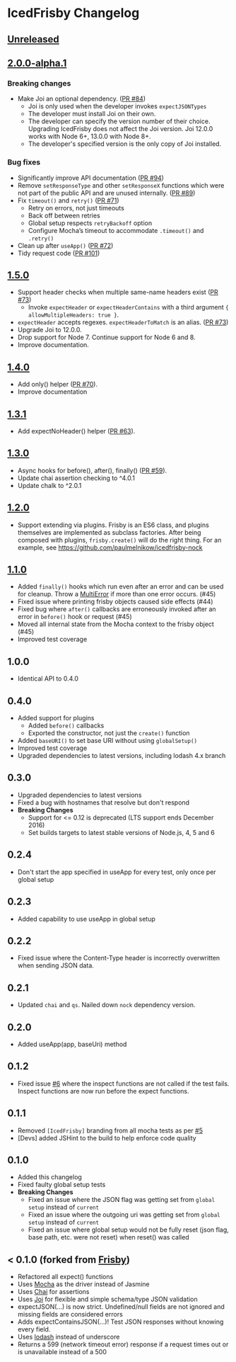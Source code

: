 # IcedFrisby Changelog

[Unreleased]: https://github.com/MarkHerhold/IcedFrisby/compare/2.0.0-alpha.1...HEAD
[2.0.0-alpha.1]: https://github.com/MarkHerhold/IcedFrisby/compare/2.0.0-alpha.1...1.5.0
[1.5.0]: https://github.com/MarkHerhold/IcedFrisby/compare/1.5.0...1.4.0
[1.4.0]: https://github.com/MarkHerhold/IcedFrisby/compare/1.4.0...1.3.0
[1.3.1]: https://github.com/MarkHerhold/IcedFrisby/compare/1.4.0...1.3.0
[1.3.0]: https://github.com/MarkHerhold/IcedFrisby/compare/1.3.0...1.2.0
[1.2.0]: https://github.com/MarkHerhold/IcedFrisby/compare/1.2.0...1.1.0
[1.1.0]: https://github.com/MarkHerhold/IcedFrisby/compare/1.1.0...1.0.0

## [Unreleased][]

## [2.0.0-alpha.1][]

### Breaking changes

- Make Joi an optional dependency. ([PR #84][])
    - Joi is only used when the developer invokes `expectJSONTypes`
    - The developer must install Joi on their own.
    - The developer can specify the version number of their choice. Upgrading
      IcedFrisby does not affect the Joi version. Joi 12.0.0 works with Node
      6+, 13.0.0 with Node 8+.
    - The developer's specified version is the only copy of Joi installed.

### Bug fixes

- Significantly improve API documentation ([PR #94][])
- Remove `setResponseType` and other `setResponseX` functions which were
  not part of the public API and are unused internally. ([PR #89][])
- Fix `timeout()` and `retry()` ([PR #71][])
    - Retry on errors, not just timeouts
    - Back off between retries
    - Global setup respects `retryBackoff` option
    - Configure Mocha’s timeout to accommodate `.timeout()` and `.retry()`
- Clean up after `useApp()` ([PR #72][])
- Tidy request code ([PR #101][])

[PR #71]: https://github.com/MarkHerhold/IcedFrisby/pull/71
[PR #72]: https://github.com/MarkHerhold/IcedFrisby/pull/72
[PR #73]: https://github.com/MarkHerhold/IcedFrisby/pull/73
[PR #84]: https://github.com/MarkHerhold/IcedFrisby/pull/84
[PR #89]: https://github.com/MarkHerhold/IcedFrisby/pull/89
[PR #94]: https://github.com/MarkHerhold/IcedFrisby/pull/94
[PR #101]: https://github.com/IcedFrisby/IcedFrisby/pull/101


## [1.5.0][]

- Support header checks when multiple same-name headers exist ([PR #73][])
    - Invoke `expectHeader` or `expectHeaderContains` with a third argument
      `{ allowMultipleHeaders: true }`.
- `expectHeader` accepts regexes. `expectHeaderToMatch` is an alias.
  ([PR #73][])
- Upgrade Joi to 12.0.0.
- Drop support for Node 7. Continue support for Node 6 and 8.
- Improve documentation.

[PR #73]: https://github.com/MarkHerhold/IcedFrisby/pull/70

## [1.4.0][]

- Add only() helper ([PR #70][]).
- Improve documentation

[PR #70]: https://github.com/MarkHerhold/IcedFrisby/pull/70

## [1.3.1][]

- Add expectNoHeader() helper ([PR #63][]).

[PR #63]: https://github.com/MarkHerhold/IcedFrisby/pull/63

## [1.3.0][]

- Async hooks for before(), after(), finally() ([PR #59][]).
- Update chai assertion checking to ^4.0.1
- Update chalk to ^2.0.1

[PR #59]: https://github.com/MarkHerhold/IcedFrisby/pull/59

## [1.2.0][]

- Support extending via plugins. Frisby is an ES6 class, and plugins
  themselves are implemented as subclass factories. After being
  composed with plugins, `frisby.create()` will do the right thing.
  For an example, see https://github.com/paulmelnikow/icedfrisby-nock

## [1.1.0][]

- Added `finally()` hooks which run even after an error and can be used for
  cleanup. Throw a [MultiError][] if more than one error occurs. (#45)
- Fixed issue where printing frisby objects caused side effects (#44)
- Fixed bug where `after()` callbacks are erroneously invoked after an error
  in `before()` hook or request (#45)
- Moved all internal state from the Mocha context to the frisby object (#45)
- Improved test coverage

[MultiError]: https://github.com/joyent/node-verror#reference-multierror

## 1.0.0

- Identical API to 0.4.0

## 0.4.0
- Added support for plugins
    - Added `before()` callbacks
    - Exported the constructor, not just the `create()` function
- Added `baseURI()` to set base URI without using `globalSetup()`
- Improved test coverage
- Upgraded dependencies to latest versions, including lodash 4.x branch

## 0.3.0
- Upgraded dependencies to latest versions
- Fixed a bug with hostnames that resolve but don't respond
- **Breaking Changes**
  - Support for <= 0.12 is deprecated (LTS support ends December 2016)
  - Set builds targets to latest stable versions of Node.js, 4, 5 and 6

## 0.2.4
- Don't start the app specified in useApp for every test, only once per global setup

## 0.2.3
- Added capability to use useApp in global setup

## 0.2.2
- Fixed issue where the Content-Type header is incorrectly overwritten when sending JSON data.

## 0.2.1
- Updated `chai` and `qs`. Nailed down `nock` dependency version.

## 0.2.0
- Added useApp(app, baseUri) method

## 0.1.2
- Fixed issue [#6](https://github.com/RobertHerhold/IcedFrisby/issues/6) where the inspect functions are not called if the test fails. Inspect functions are now run before the expect functions.

## 0.1.1
- Removed `[IcedFrisby]` branding from all mocha tests as per [#5](https://github.com/RobertHerhold/IcedFrisby/pull/5)
- [Devs] added JSHint to the build to help enforce code quality

## 0.1.0
- Added this changelog
- Fixed faulty global setup tests
- **Breaking Changes**
  - Fixed an issue where the JSON flag was getting set from `global setup` instead of `current`
  - Fixed an issue where the outgoing uri was getting set from `global setup` instead of `current`
  - Fixed an issue where global setup would not be fully reset (json flag, base path, etc. were not reset) when reset() was called

## < 0.1.0 (forked from [Frisby](https://github.com/vlucas/frisby))
* Refactored all expect() functions
* Uses [Mocha](https://github.com/mochajs/mocha) as the driver instead of Jasmine
* Uses [Chai](https://github.com/chaijs/chai) for assertions
* Uses [Joi](https://github.com/hapijs/joi) for flexible and simple schema/type JSON validation
* expectJSON(...) is now strict. Undefined/null fields are not ignored and missing fields are considered errors
* Adds expectContainsJSON(...)! Test JSON responses without knowing every field.
* Uses [lodash](https://github.com/lodash/lodash) instead of underscore
* Returns a 599 (network timeout error) response if a request times out or is unavailable instead of a 500
